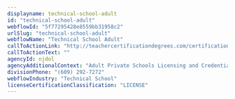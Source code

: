 ```yaml
---
displayname: technical-school-adult
id: "technical-school-adult"
webflowId: "5f77295428e8559bb31958c2"
urlSlug: "technical-school-adult"
webflowName: "Technical School Adult"
callToActionLink: "http://teachercertificationdegrees.com/certification/new-jersey/"
callToActionText: ""
agencyId: njdol
agencyAdditionalContext: "Adult Private Schools Licensing and Credentials"
divisionPhone: "(609) 292-7272"
webflowIndustry: "Technical School"
licenseCertificationClassification: "LICENSE"
---
```

